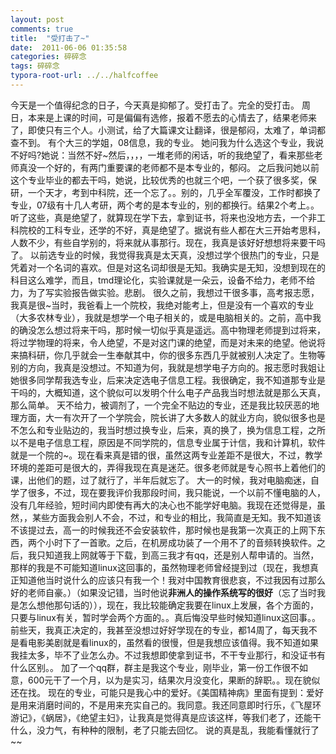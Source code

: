 ```yaml
---
layout: post
comments: true
title:  "受打击了~"
date:  2011-06-06 01:35:58
categories: 碎碎念
tags: 碎碎念
typora-root-url: ../../halfcoffee
---
```




今天是一个值得纪念的日子，今天真是抑郁了。受打击了。完全的受打击。
 周日，本来是上课的时间，可是偏偏有选修，报着不愿去的心情去了，结果老师来了，即使只有三个人。小测试，给了大篇课文让翻译，很是郁闷，太难了，单词都查不到。
有个大三的学姐，08信息，我的专业。
 她问我为什么选这个专业，我说不好吗?她说：当然不好~然后，，，，一堆老师的闲话，听的我绝望了，看来那些老师真没一个好的，有两门重要课的老师都不是本专业的，郁闷。
之后我问她以前这个专业毕业的都去干吗，她说，比较优秀的也就三个吧，一个获了很多奖，保研，一个天才，考到中科院，还一个忘了。。别的，几乎全军覆没，工作时都换了专业，07级有十几人考研，两个考的是本专业的，别的都换行。结果2个考上。。
 听了这些，真是绝望了，就算现在学下去，拿到证书，将来也没地方去，一个非工科院校的工科专业，还学的不好，真是绝望了。据说有些人都在大三开始考思科，人数不少，有些自学别的，将来就从事那行。现在，我真是该好好想想将来要干吗了。
 以前选专业的时候，我觉得我真是太天真，没想过学个很热门的专业，只是凭着对一个名词的喜欢。但是对这名词却很是无知。我确实是无知，没想到现在的科目这么难学，而且，tmd理论化，实验课就是一朵云，设备不给力，老师不给力，为了写实验报告做实验。悲剧。
 很久之前，我想过干很多事，高考报志愿，我真是很~当时，我爸看上一个院校，我绝对能考上，但是没有一个喜欢的专业（大多农林专业），我就是想学一个电子相关的，或是电脑相关的。之前，高中我的确没怎么想过将来干吗，那时候一切似乎真是遥远。高中物理老师提到过将来，将过学物理的将来，令人绝望，不是对这门课的绝望，而是对未来的绝望。他说将来搞科研，你几乎就会一生奉献其中，你的很多东西几乎就被别人决定了。生物等别的方向，我真是没想过。不知道为何，我就是想学电子方向的。报志愿时我姐让她很多同学帮我选专业，后来决定选电子信息工程。我很确定，我不知道那专业是干吗的，大概知道，这个貌似可以发明个什么电子产品我当时想法就是那么天真，那么简单。
天不给力，被调剂了，一个完全不贴边的专业，还是我比较厌恶的地理方面，大一有次开了一个学院会，院长讲了大多数人的就业方向，貌似很多也是不怎么和专业贴边的，我当时想过换专业，后来，真的换了，换为信息工程，之所以不是电子信息工程，原因是不同学院的，信息专业属于计信，我和计算机，软件就是一个院的~。现在看来真是错的很，虽然这两专业差距不是很大，不过，教学环境的差距可是很大的，弄得我现在真是迷茫。很多老师就是专心照书上着他们的课，出他们的题，过了就行了，半年后就忘了。
 大一的时候，我对电脑痴迷，自学了很多，不过，现在要我评价我那段时间，我只能说，一个以前不懂电脑的人，没有几年经验，短时间内即使有再大的决心也不能学好电脑。我现在还觉得是，虽然，，某些方面我会别人不会，不过，和专业的相比，我简直是无知。我不知道该不该提过去，高一的时候我还不会安装软件，那时候也是我第一次真正的上网下东西，两个小时下了一首歌。之后，在机房成功装了一个用不了的音频转换软件。之后，我只知道我上网就等于下载，到高三我才有qq，还是别人帮申请的。当然，那样的我是不可能知道linux这回事的，虽然物理老师曾经提到过（现在，我想真正知道他当时说什么的应该只有我一个！我对中国教育很悲哀，不过我因有过那么好的老师自豪。）（如果没记错，当时他说****非洲人的操作系统写的很好****（忘了当时我是怎么想他那句话的）），现在，我比较能确定我要在linux上发展，各个方面的，只要与linux有关，暂时学会两个方面的。。真后悔没早些时候知道linux这回事。。
 前些天，我真正决定的，我甚至没想过好好学现在的专业，都14周了，每天我不是看电影美剧就是看linux的，虽然看的很慢，但是我想应该值得。我不知道如果我挂太多，毕不了业怎么办。不过我想即使拿到证书，不干专业那行，和没证书有什么区别。。
 加了一个qq群，群主是我这个专业，刚毕业，第一份工作很不如意，600元干了一个月，以为是实习，结果次月没变化，果断的辞职。。现在貌似还在找。
 现在的专业，可能只是我心中的爱好。《美国精神病》里面有提到：爱好是用来消磨时间的，不是用来充实自己的。我同意。我还同意即时行乐，《飞屋环游记》，《蜗居》，《绝望主妇》，让我真是觉得真是应该这样，等我们老了，还能干什么，没力气，有种种的限制，老了只能去回忆。
 说的真是乱，我能看懂就行了~~

